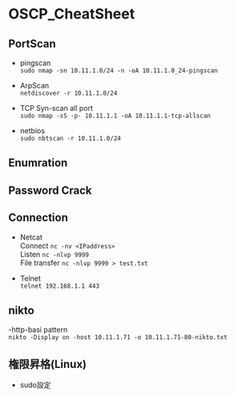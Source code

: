 # OSCP_CheatSheet

## PortScan
- pingscan  
`sudo nmap -sn 10.11.1.0/24 -n -oA 10.11.1.0_24-pingscan`

- ArpScan  
`netdiscover -r 10.11.1.0/24`

- TCP Syn-scan all port  
`sudo nmap -sS -p- 10.11.1.1 -oA 10.11.1.1-tcp-allscan`

- netbios  
`sudo nbtscan -r 10.11.1.0/24`


## Enumration

## Password Crack

## Connection
- Netcat  
Connect `nc -nv <IPaddress>`  
Listen `nc -nlvp 9999`  
File transfer `nc -nlvp 9999 > test.txt`

- Telnet  
`telnet 192.168.1.1 443`

## nikto
-http-basi pattern  
`nikto -Display on -host 10.11.1.71 -o 10.11.1.71-80-nikto.txt`


## 権限昇格(Linux)

- sudo設定

